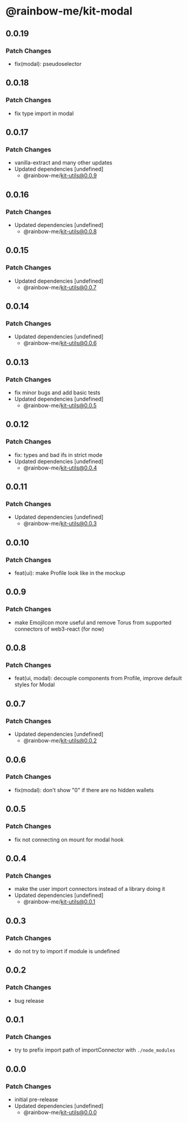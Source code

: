 # @rainbow-me/kit-modal

## 0.0.19

### Patch Changes

- fix(modal): pseudoselector

## 0.0.18

### Patch Changes

- fix type import in modal

## 0.0.17

### Patch Changes

- vanilla-extract and many other updates
- Updated dependencies [undefined]
  - @rainbow-me/kit-utils@0.0.9

## 0.0.16

### Patch Changes

- Updated dependencies [undefined]
  - @rainbow-me/kit-utils@0.0.8

## 0.0.15

### Patch Changes

- Updated dependencies [undefined]
  - @rainbow-me/kit-utils@0.0.7

## 0.0.14

### Patch Changes

- Updated dependencies [undefined]
  - @rainbow-me/kit-utils@0.0.6

## 0.0.13

### Patch Changes

- fix minor bugs and add basic tests
- Updated dependencies [undefined]
  - @rainbow-me/kit-utils@0.0.5

## 0.0.12

### Patch Changes

- fix: types and bad ifs in strict mode
- Updated dependencies [undefined]
  - @rainbow-me/kit-utils@0.0.4

## 0.0.11

### Patch Changes

- Updated dependencies [undefined]
  - @rainbow-me/kit-utils@0.0.3

## 0.0.10

### Patch Changes

- feat(ui): make Profile look like in the mockup

## 0.0.9

### Patch Changes

- make EmojiIcon more useful and remove Torus from supported connectors of web3-react (for now)

## 0.0.8

### Patch Changes

- feat(ui, modal): decouple components from Profile, improve default styles for Modal

## 0.0.7

### Patch Changes

- Updated dependencies [undefined]
  - @rainbow-me/kit-utils@0.0.2

## 0.0.6

### Patch Changes

- fix(modal): don't show "0" if there are no hidden wallets

## 0.0.5

### Patch Changes

- fix not connecting on mount for modal hook

## 0.0.4

### Patch Changes

- make the user import connectors instead of a library doing it
- Updated dependencies [undefined]
  - @rainbow-me/kit-utils@0.0.1

## 0.0.3

### Patch Changes

- do not try to import if module is undefined

## 0.0.2

### Patch Changes

- bug release

## 0.0.1

### Patch Changes

- try to prefix import path of importConnector with `./node_modules`

## 0.0.0

### Patch Changes

- initial pre-release
- Updated dependencies [undefined]
  - @rainbow-me/kit-utils@0.0.0
